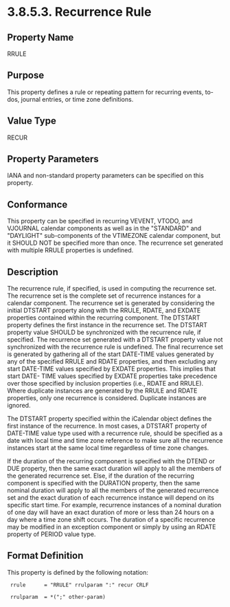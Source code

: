 # 3.8.5.3. Recurrence Rule

Property Name
-------------

RRULE

Purpose
-------

This property defines a rule or repeating pattern for recurring events, to-dos,
journal entries, or time zone definitions.

Value Type
----------

RECUR

Property Parameters
-------------------

IANA and non-standard property parameters can be specified on this property.

Conformance
-----------

This property can be specified in recurring VEVENT, VTODO, and VJOURNAL calendar
components as well as in the "STANDARD" and "DAYLIGHT" sub-components of the
VTIMEZONE calendar component, but it SHOULD NOT be specified more than once. The
recurrence set generated with multiple RRULE properties is undefined.

Description
-----------

The recurrence rule, if specified, is used in computing the recurrence set. The
recurrence set is the complete set of recurrence instances for a calendar
component. The recurrence set is generated by considering the initial DTSTART
property along with the RRULE, RDATE, and EXDATE properties contained within the
recurring component. The DTSTART property defines the first instance in the
recurrence set. The DTSTART property value SHOULD be synchronized with the
recurrence rule, if specified. The recurrence set generated with a DTSTART
property value not synchronized with the recurrence rule is undefined. The final
recurrence set is generated by gathering all of the start DATE-TIME values
generated by any of the specified RRULE and RDATE properties, and then excluding
any start DATE-TIME values specified by EXDATE properties. This implies that
start DATE- TIME values specified by EXDATE properties take precedence over
those specified by inclusion properties (i.e., RDATE and RRULE). Where duplicate
instances are generated by the RRULE and RDATE properties, only one recurrence
is considered. Duplicate instances are ignored.

The DTSTART property specified within the iCalendar object defines the first
instance of the recurrence. In most cases, a DTSTART property of DATE-TIME value
type used with a recurrence rule, should be specified as a date with local time
and time zone reference to make sure all the recurrence instances start at the
same local time regardless of time zone changes.

If the duration of the recurring component is specified with the DTEND or DUE
property, then the same exact duration will apply to all the members of the
generated recurrence set. Else, if the duration of the recurring component is
specified with the DURATION property, then the same nominal duration will apply
to all the members of the generated recurrence set and the exact duration of
each recurrence instance will depend on its specific start time. For example,
recurrence instances of a nominal duration of one day will have an exact
duration of more or less than 24 hours on a day where a time zone shift occurs.
The duration of a specific recurrence may be modified in an exception component
or simply by using an RDATE property of PERIOD value type.

Format Definition
-----------------

This property is defined by the following notation:

```
 rrule      = "RRULE" rrulparam ":" recur CRLF
```

```
 rrulparam  = *(";" other-param)
```
